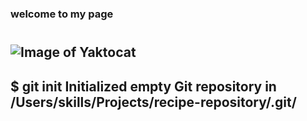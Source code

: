 ### welcome to my page <H1>
![Image of Yaktocat](https://octodex.github.com/images/yaktocat.png)
---
$ git init
Initialized empty Git repository in /Users/skills/Projects/recipe-repository/.git/
---
